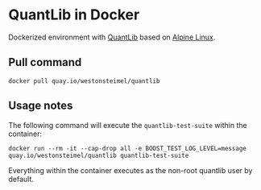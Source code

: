# QuantLib in Docker
Dockerized environment with [QuantLib](http://quantlib.org) based on [Alpine Linux](https://alpinelinux.org).

## Pull command
`docker pull quay.io/westonsteimel/quantlib`

## Usage notes

The following command will execute the `quantlib-test-suite` within the container:

`docker run --rm -it --cap-drop all -e BOOST_TEST_LOG_LEVEL=message quay.io/westonsteimel/quantlib quantlib-test-suite`

Everything within the container executes as the non-root quantlib user by default.
